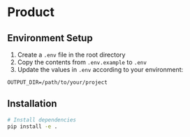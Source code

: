 # Product

## Environment Setup

1. Create a `.env` file in the root directory
2. Copy the contents from `.env.example` to `.env`
3. Update the values in `.env` according to your environment:

```env
OUTPUT_DIR=/path/to/your/project
```

## Installation

```bash
# Install dependencies
pip install -e .
```
